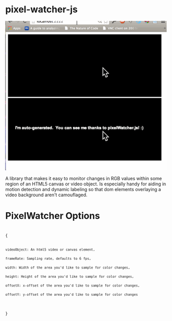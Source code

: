 pixel-watcher-js
================
<img src="example_data/pixelWatcher.gif"></img>

A library that makes it easy to monitor changes in RGB values within some region of an HTML5 canvas or video object.  Is especially handy for aiding in motion detection and dynamic labeling so that dom elements overlaying a video background aren't camouflaged.

PixelWatcher Options
====================
<code>
{
 
    videoObject: An html5 video or canvas element,
 
    frameRate: Sampling rate, defaults to 6 fps,
 
    width: Width of the area you'd like to sample for color changes,
 
    height: Height of the area you'd like to sample for color changes,
 
    offsetX: x-offset of the area you'd like to sample for color changes,
 
    offsetY: y-offset of the area you'd like to sample for color changes

}
</code>
